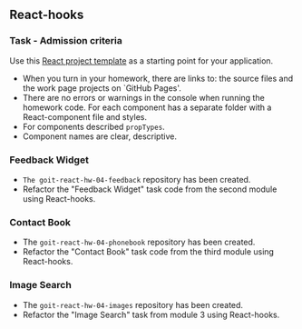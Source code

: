 ## React-hooks

### Task - Admission criteria

Use this
[React project template](https://github.com/goitacademy/react-homework-template/blob/main/README.en.md)
as a starting point for your application.

- When you turn in your homework, there are links to: the source files and the
  work page projects on `GitHub Pages'.
- There are no errors or warnings in the console when running the homework code.
  For each component has a separate folder with a React-component file and
  styles.
- For components described `propTypes`.
- Component names are clear, descriptive.

### Feedback Widget

- `The goit-react-hw-04-feedback` repository has been created.
- Refactor the "Feedback Widget" task code from the second module using
  React-hooks.

### Contact Book

- The `goit-react-hw-04-phonebook` repository has been created.
- Refactor the "Contact Book" task code from the third module using React-hooks.

### Image Search

- The `goit-react-hw-04-images` repository has been created.
- Refactor the "Image Search" task from module 3 using React-hooks.
